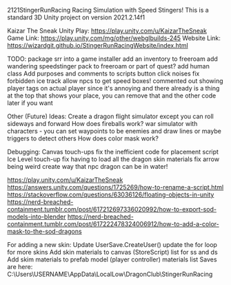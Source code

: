 2121StingerRunRacing
Racing Simulation with Speed Stingers!
This is a standard 3D Unity project on version 2021.2.14f1

Kaizar The Sneak Unity Play: https://play.unity.com/u/KaizarTheSneak
Game Link: https://play.unity.com/mg/other/webglbuilds-245
Website Link: https://wizardgit.github.io/StingerRunRacingWebsite/index.html

TODO:
package srr into a game installer
add an inventory to freeroam
add wandering speedstinger pack to freeroam or part of quest?
add human class
Add purposes and comments to scripts
button click noises
fix forbidden ice track
allow npcs to get speed boxes!
commented out showing player tags on actual player since it's annoying and there already is a thing at the top that shows your place, you can remove that and the other code later if you want

Other (Future) Ideas:
Create a dragon flight simulator except you can roll sideways and forward
How does fireballs work?
war simulator with characters - you can set waypoints to be enemies and draw lines or maybe triggers to detect others
How does color mask work?

Debugging:
Canvas touch-ups
fix the inefficient code for placement script
Ice Level touch-up
fix having to load all the dragon skin materials
fix arrow being weird
create way that npc dragon can be in water!

https://play.unity.com/u/KaizarTheSneak
https://answers.unity.com/questions/1725269/how-to-rename-a-script.html
https://stackoverflow.com/questions/63036126/floating-objects-in-unity
https://nerd-breached-containment.tumblr.com/post/617212697336020992/how-to-export-sod-models-into-blender
https://nerd-breached-containment.tumblr.com/post/617222478324006912/how-to-add-a-color-mask-to-the-sod-dragons

For adding a new skin:
Update UserSave.CreateUser() update the for loop for more skins
Add skin materials to canvas (StoreScript) list for ss and ds
Add skim materials to prefab model (player controller) materials list
Saves are here:
C:\Users\USERNAME\AppData\LocalLow\DragonClub\StingerRunRacing